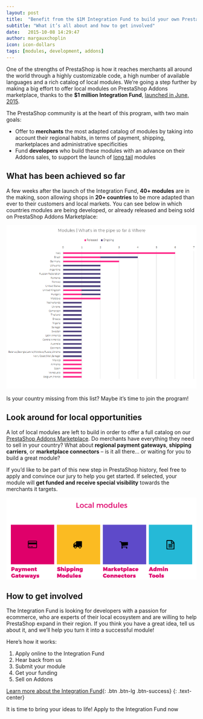 ```yaml
---
layout: post
title:  "Benefit from the $1M Integration Fund to build your own PrestaShop modules"
subtitle: "What it’s all about and how to get involved"
date:   2015-10-08 14:29:47
author: margauxchoplin
icon: icon-dollars
tags: [modules, development, addons]
---
```



One of the strengths of PrestaShop is how it reaches merchants all around the world through a highly customizable code, a high number of available languages and a rich catalog of local modules. We’re going a step further by making a big effort to offer local modules on PrestaShop Addons marketplace, thanks to the **$1 million Integration Fund**, [launched in June, 2015](https://www.prestashop.com/blog/en/prestashop-launches-1000000-integration-fund-community/).

The PrestaShop community is at the heart of this program, with two main goals:

* Offer to **merchants** the most adapted catalog of modules by taking into account their regional habits, in terms of payment, shipping, marketplaces and administrative specificities
* Fund **developers** who build these modules with an advance on their Addons sales, to support the launch of [long tail](https://en.wikipedia.org/wiki/Long_tail) modules



## What has been achieved so far

A few weeks after the launch of the Integration Fund, **40+ modules** are in the making, soon allowing shops in **20+ countries** to be more adapted than ever to their customers and local markets.
You can see below in which countries modules are being developed, or already released and being sold on PrestaShop Addons Marketplace:

![Integration Fund modules per countries](/assets/images/2015/10/Build_Integration_Fund.png)

Is your country missing from this list? Maybe it’s time to join the program!

## Look around for local opportunities

A lot of local modules are left to build in order to offer a full catalog on our [PrestaShop Addons Marketplace](http://addons.prestashop.com/en/). Do merchants have everything they need to sell in your country? What about **regional payment gateways**, **shipping carriers**, or **marketplace connectors** – is it all there… or waiting for you to build a great module?

If you’d like to be part of this new step in PrestaShop history, feel free to apply and convince our jury to help you get started. If selected, your module will **get funded and receive special visibility** towards the merchants it targets.

![Integration Fund modules per countries](/assets/images/2015/10/Build_Integration_Fund_local_modules.png)


## How to get involved

The Integration Fund is looking for developers with a passion for ecommerce, who are experts of their local ecosystem and are willing to help PrestaShop expand in their region. If you think you have a great idea, tell us about it, and we’ll help you turn it into a successful module!

Here’s how it works:

1.  Apply online to the Integration Fund
2.  Hear back from us
3.  Submit your module
4.  Get your funding
5.  Sell on Addons


[Learn more about the Integration Fund](https://www.prestashop.com/en/developers-versions){: .btn .btn-lg .btn-success}
{: .text-center}

It is time to bring your ideas to life! Apply to the Integration Fund now <i class="icon-girl-big-smile"></i>
